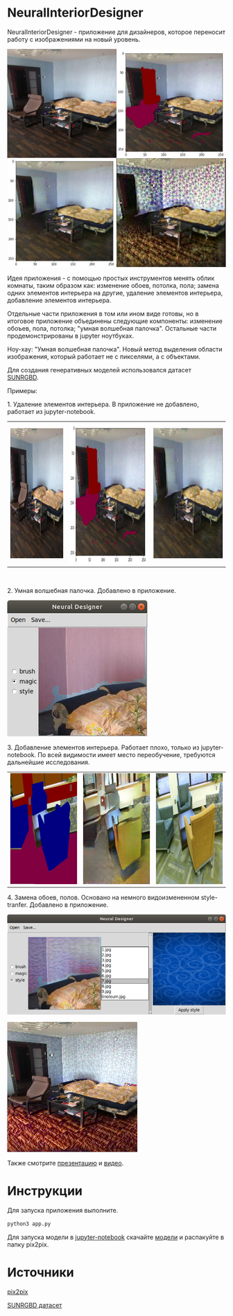 # NeuralInteriorDesigner
<p>NeuralInteriorDesigner - приложение для дизайнеров, которое переносит работу с изображениями на новый уровень.</p>

<p><img alt="" src="https://github.com/alexander-shustanov/neural-interioir-designer/blob/master/presentation/LOGO.jpg?raw=true" /></p>

<p>Идея приложения - с помощью простых инструментов менять облик комнаты, таким образом как: изменение обоев, потолка, пола;&nbsp;замена одних элементов интерьера на другие, удаление&nbsp;элементов интерьера, добавление элементов интерьера.</p>

<p>Отдельные части приложения в том или ином виде готовы, но в итоговое приложение объединены следующие компоненты: изменение обоъев, пола, потолка; &quot;умная волшебная палочка&quot;. Остальные части продемонстрированы в jupyter ноутбуках.</p>

<p>Ноу-хау: &quot;Умная волшебная палочка&quot;. Новый метод выделения области изображения, который работает не с пикселями, а с объектами.&nbsp;</p>

<p>Для создания генеративных моделей использовался датасет <a href="http://rgbd.cs.princeton.edu/">SUNRGBD</a>.&nbsp;</p>

<p>Примеры:&nbsp;</p>

<p>1. Удаление элементов интерьера. В&nbsp;приложение не добавлено, работает из jupyter-notebook.</p>

<table align="center" border="0" cellpadding="0" cellspacing="0">
	<tbody>
		<tr>
			<td><img alt="original" src="https://github.com/alexander-shustanov/neural-interioir-designer/blob/master/presentation/removing_original.jpg?raw=true" style="height:300px; width:225px" width="300" height="300" /></td>
			<td><img alt="altered" src="https://github.com/alexander-shustanov/neural-interioir-designer/blob/master/presentation/altered.jpg?raw=true" style="height:327px; width:331px" /></td>
			<td><img alt="result" src="https://github.com/alexander-shustanov/neural-interioir-designer/blob/master/presentation/without_chair.jpg?raw=true" style="height:300px; width:295px" /></td>
		</tr>
	</tbody>
</table>

<p>&nbsp;</p>

<p>2. Умная волшебная палочка. Добавлено в приложение.</p>

<p><img alt="magic" src="https://github.com/alexander-shustanov/neural-interioir-designer/blob/master/presentation/application/Screenshot%20from%202018-05-19%2015-33-51.png?raw=true" style="height:314px; width:323px" /></p>

<p>3. Добавление элементов интерьера. Работает плохо, только из jupyter-notebook. По всей видимости имеет место переобучение, требуются дальнейшие исследования.</p>

<table align="center" border="0" cellpadding="0" cellspacing="0">
	<tbody>
		<tr>
			<td><img alt="input" src="https://github.com/alexander-shustanov/neural-interioir-designer/blob/master/presentation/generative/1_input.png?raw=true" style="height:256px; width:256px" /></td>
			<td><img alt="result" src="https://github.com/alexander-shustanov/neural-interioir-designer/blob/master/presentation/generative/1_output.png?raw=true" style="height:256px; width:256px" /></td>
			<td><img alt="target" src="https://github.com/alexander-shustanov/neural-interioir-designer/blob/master/presentation/generative/1_target.png?raw=true" style="height:256px; width:256px" /></td>
		</tr>
	</tbody>
</table>

<p>4. Замена обоев, полов. Основано на немного видоизмененном style-tranfer. Добавлено в приложение.</p>

<p><img alt="" src="https://github.com/alexander-shustanov/neural-interioir-designer/blob/master/presentation/application/Screenshot%20from%202018-05-19%2015-34-16.png?raw=true" /></p>

<p><img alt="" src="https://github.com/alexander-shustanov/neural-interioir-designer/blob/master/presentation/application/new_wallpaper.png?raw=true" /></p>

Также смотрите [презентацию](https://docs.google.com/presentation/d/1qarSe9f87gavkwd_HIe4h0qx93R9wYjG-r5xJf9HhbI/edit?usp=sharing) и [видео](https://vimeo.com/270951743).

# Инструкции

Для запуска приложения выполните. 

```bash
python3 app.py
```

Для запуска модели в [jupyter-notebook](https://github.com/alexander-shustanov/neural-interioir-designer/blob/master/pix2pix/generate.ipynb) скачайте [модели](https://drive.google.com/drive/folders/1-s_thwO3ZPERqZyWJKKJtvL0et9lbe3L) и распакуйте в папку pix2pix.


# Источники

[pix2pix](https://github.com/affinelayer/pix2pix-tensorflow)

[SUNRGBD датасет](http://rgbd.cs.princeton.edu/)

